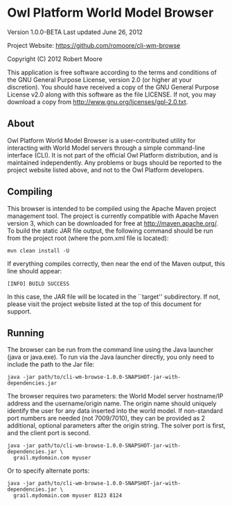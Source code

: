 Owl Platform World Model Browser
================================

Version 1.0.0-BETA
Last updated June 26, 2012

Project Website: <https://github.com/romoore/cli-wm-browse>

Copyright (C) 2012 Robert Moore

This application is free software according to the terms and conditions of
the GNU General Purpose License, version 2.0 (or higher at your discretion).
You should have received a copy of the GNU General Purpose License v2.0 along
with this software as the file LICENSE.  If not, you may download a copy from
<http://www.gnu.org/licenses/gpl-2.0.txt>.

## About ##
Owl Platform World Model Browser is a user-contributed utility for
interacting with World Model servers through a simple command-line interface
(CLI).  It is not part of the official Owl Platform distribution, and is
maintained independently.  Any problems or bugs should be reported to the 
project website listed above, and not to the Owl Platform developers.

## Compiling ##
This browser is intended to be compiled using the Apache Maven project
management tool.  The project is currently compatible with Apache Maven
version 3, which can be downloaded for free at <http://maven.apache.org/>.
To build the static JAR file output, the following command should be run
from the project root (where the pom.xml file is located):

    mvn clean install -U

If everything compiles correctly, then near the end of the Maven output,
this line should appear:

    [INFO] BUILD SUCCESS

In this case, the JAR file will be located in the ``target'' subdirectory.
If not, please visit the project website listed at the top of this
document for support.

## Running ##
The browser can be run from the command line using the Java launcher (java
or java.exe).  To run via the Java launcher directly, you only need to
include the path to the Jar file:

    java -jar path/to/cli-wm-browse-1.0.0-SNAPSHOT-jar-with-dependencies.jar

The browser requires two parameters: the World Model server hostname/IP
address and the username/origin name.  The origin name should uniquely
identify the user for any data inserted into the world model.  If
non-standard port numbers are needed (not 7009/7010), they can be provided
as 2 additional, optional parameters after the origin string.  The solver
port is first, and the client port is second.
  
    java -jar path/to/cli-wm-browse-1.0.0-SNAPSHOT-jar-with-dependencies.jar \
      grail.mydomain.com myuser
 
Or to specify alternate ports:
  
    java -jar path/to/cli-wm-browse-1.0.0-SNAPSHOT-jar-with-dependencies.jar \
      grail.mydomain.com myuser 8123 8124


